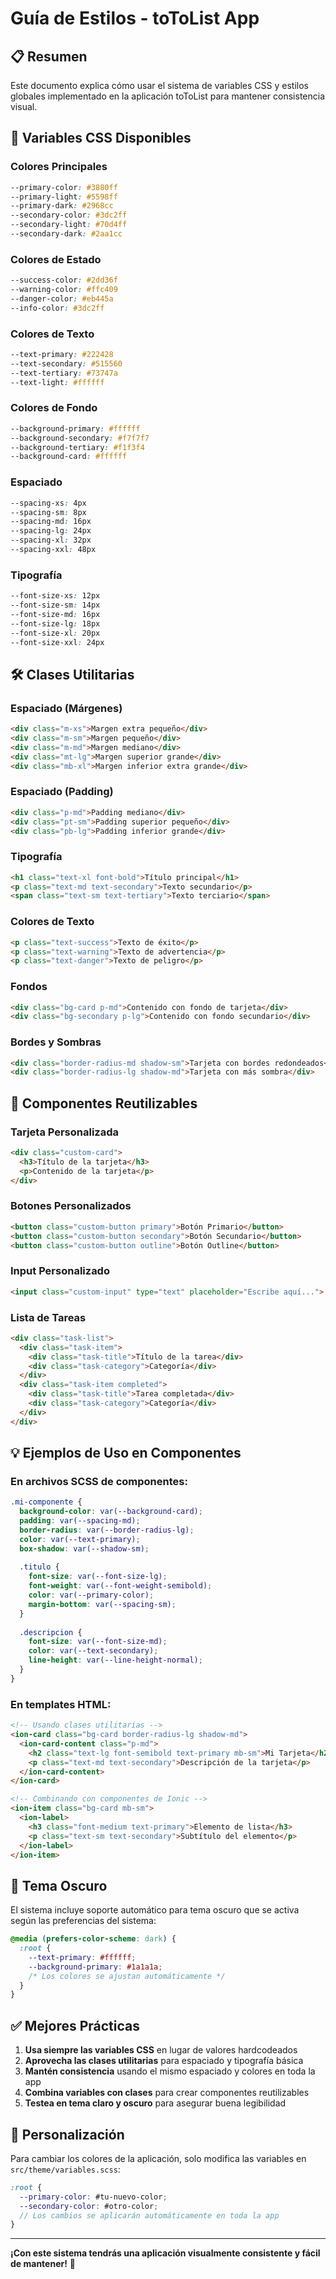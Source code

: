 # Guía de Estilos - toToList App

## 📋 Resumen

Este documento explica cómo usar el sistema de variables CSS y estilos globales implementado en la aplicación toToList para mantener consistencia visual.

## 🎨 Variables CSS Disponibles

### Colores Principales
```css
--primary-color: #3880ff
--primary-light: #5598ff
--primary-dark: #2968cc
--secondary-color: #3dc2ff
--secondary-light: #70d4ff
--secondary-dark: #2aa1cc
```

### Colores de Estado
```css
--success-color: #2dd36f
--warning-color: #ffc409
--danger-color: #eb445a
--info-color: #3dc2ff
```

### Colores de Texto
```css
--text-primary: #222428
--text-secondary: #515560
--text-tertiary: #73747a
--text-light: #ffffff
```

### Colores de Fondo
```css
--background-primary: #ffffff
--background-secondary: #f7f7f7
--background-tertiary: #f1f3f4
--background-card: #ffffff
```

### Espaciado
```css
--spacing-xs: 4px
--spacing-sm: 8px
--spacing-md: 16px
--spacing-lg: 24px
--spacing-xl: 32px
--spacing-xxl: 48px
```

### Tipografía
```css
--font-size-xs: 12px
--font-size-sm: 14px
--font-size-md: 16px
--font-size-lg: 18px
--font-size-xl: 20px
--font-size-xxl: 24px
```

## 🛠 Clases Utilitarias

### Espaciado (Márgenes)
```html
<div class="m-xs">Margen extra pequeño</div>
<div class="m-sm">Margen pequeño</div>
<div class="m-md">Margen mediano</div>
<div class="mt-lg">Margen superior grande</div>
<div class="mb-xl">Margen inferior extra grande</div>
```

### Espaciado (Padding)
```html
<div class="p-md">Padding mediano</div>
<div class="pt-sm">Padding superior pequeño</div>
<div class="pb-lg">Padding inferior grande</div>
```

### Tipografía
```html
<h1 class="text-xl font-bold">Título principal</h1>
<p class="text-md text-secondary">Texto secundario</p>
<span class="text-sm text-tertiary">Texto terciario</span>
```

### Colores de Texto
```html
<p class="text-success">Texto de éxito</p>
<p class="text-warning">Texto de advertencia</p>
<p class="text-danger">Texto de peligro</p>
```

### Fondos
```html
<div class="bg-card p-md">Contenido con fondo de tarjeta</div>
<div class="bg-secondary p-lg">Contenido con fondo secundario</div>
```

### Bordes y Sombras
```html
<div class="border-radius-md shadow-sm">Tarjeta con bordes redondeados</div>
<div class="border-radius-lg shadow-md">Tarjeta con más sombra</div>
```

## 🧩 Componentes Reutilizables

### Tarjeta Personalizada
```html
<div class="custom-card">
  <h3>Título de la tarjeta</h3>
  <p>Contenido de la tarjeta</p>
</div>
```

### Botones Personalizados
```html
<button class="custom-button primary">Botón Primario</button>
<button class="custom-button secondary">Botón Secundario</button>
<button class="custom-button outline">Botón Outline</button>
```

### Input Personalizado
```html
<input class="custom-input" type="text" placeholder="Escribe aquí...">
```

### Lista de Tareas
```html
<div class="task-list">
  <div class="task-item">
    <div class="task-title">Título de la tarea</div>
    <div class="task-category">Categoría</div>
  </div>
  <div class="task-item completed">
    <div class="task-title">Tarea completada</div>
    <div class="task-category">Categoría</div>
  </div>
</div>
```

## 💡 Ejemplos de Uso en Componentes

### En archivos SCSS de componentes:
```scss
.mi-componente {
  background-color: var(--background-card);
  padding: var(--spacing-md);
  border-radius: var(--border-radius-lg);
  color: var(--text-primary);
  box-shadow: var(--shadow-sm);
  
  .titulo {
    font-size: var(--font-size-lg);
    font-weight: var(--font-weight-semibold);
    color: var(--primary-color);
    margin-bottom: var(--spacing-sm);
  }
  
  .descripcion {
    font-size: var(--font-size-md);
    color: var(--text-secondary);
    line-height: var(--line-height-normal);
  }
}
```

### En templates HTML:
```html
<!-- Usando clases utilitarias -->
<ion-card class="bg-card border-radius-lg shadow-md">
  <ion-card-content class="p-md">
    <h2 class="text-lg font-semibold text-primary mb-sm">Mi Tarjeta</h2>
    <p class="text-md text-secondary">Descripción de la tarjeta</p>
  </ion-card-content>
</ion-card>

<!-- Combinando con componentes de Ionic -->
<ion-item class="bg-card mb-sm">
  <ion-label>
    <h3 class="font-medium text-primary">Elemento de lista</h3>
    <p class="text-sm text-secondary">Subtítulo del elemento</p>
  </ion-label>
</ion-item>
```

## 🌙 Tema Oscuro

El sistema incluye soporte automático para tema oscuro que se activa según las preferencias del sistema:

```css
@media (prefers-color-scheme: dark) {
  :root {
    --text-primary: #ffffff;
    --background-primary: #1a1a1a;
    /* Los colores se ajustan automáticamente */
  }
}
```

## ✅ Mejores Prácticas

1. **Usa siempre las variables CSS** en lugar de valores hardcodeados
2. **Aprovecha las clases utilitarias** para espaciado y tipografía básica
3. **Mantén consistencia** usando el mismo espaciado y colores en toda la app
4. **Combina variables con clases** para crear componentes reutilizables
5. **Testea en tema claro y oscuro** para asegurar buena legibilidad

## 🔧 Personalización

Para cambiar los colores de la aplicación, solo modifica las variables en `src/theme/variables.scss`:

```scss
:root {
  --primary-color: #tu-nuevo-color;
  --secondary-color: #otro-color;
  // Los cambios se aplicarán automáticamente en toda la app
}
```

---

**¡Con este sistema tendrás una aplicación visualmente consistente y fácil de mantener!** 🎉
